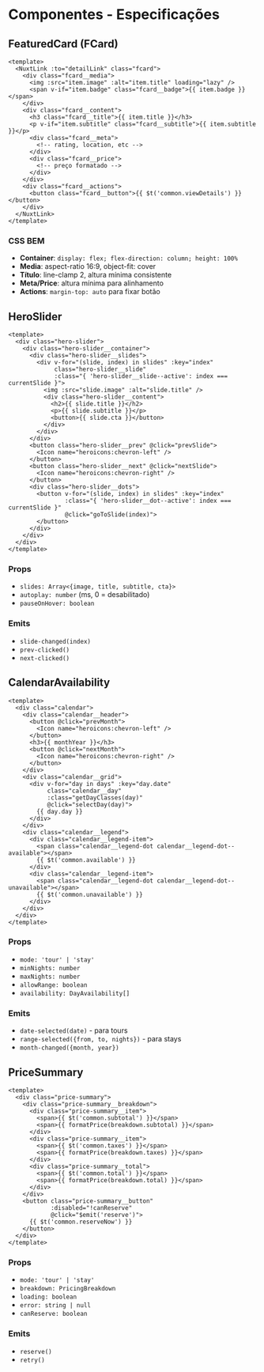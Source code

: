 # Componentes - Especificações

## FeaturedCard (FCard)
```vue
<template>
  <NuxtLink :to="detailLink" class="fcard">
    <div class="fcard__media">
      <img :src="item.image" :alt="item.title" loading="lazy" />
      <span v-if="item.badge" class="fcard__badge">{{ item.badge }}</span>
    </div>
    <div class="fcard__content">
      <h3 class="fcard__title">{{ item.title }}</h3>
      <p v-if="item.subtitle" class="fcard__subtitle">{{ item.subtitle }}</p>
      <div class="fcard__meta">
        <!-- rating, location, etc -->
      </div>
      <div class="fcard__price">
        <!-- preço formatado -->
      </div>
    </div>
    <div class="fcard__actions">
      <button class="fcard__button">{{ $t('common.viewDetails') }}</button>
    </div>
  </NuxtLink>
</template>
```

### CSS BEM
- **Container**: `display: flex; flex-direction: column; height: 100%`
- **Media**: aspect-ratio 16:9, object-fit: cover
- **Título**: line-clamp 2, altura mínima consistente
- **Meta/Price**: altura mínima para alinhamento
- **Actions**: `margin-top: auto` para fixar botão

## HeroSlider
```vue
<template>
  <div class="hero-slider">
    <div class="hero-slider__container">
      <div class="hero-slider__slides">
        <div v-for="(slide, index) in slides" :key="index" 
             class="hero-slider__slide" 
             :class="{ 'hero-slider__slide--active': index === currentSlide }">
          <img :src="slide.image" :alt="slide.title" />
          <div class="hero-slider__content">
            <h2>{{ slide.title }}</h2>
            <p>{{ slide.subtitle }}</p>
            <button>{{ slide.cta }}</button>
          </div>
        </div>
      </div>
      <button class="hero-slider__prev" @click="prevSlide">
        <Icon name="heroicons:chevron-left" />
      </button>
      <button class="hero-slider__next" @click="nextSlide">
        <Icon name="heroicons:chevron-right" />
      </button>
      <div class="hero-slider__dots">
        <button v-for="(slide, index) in slides" :key="index"
                :class="{ 'hero-slider__dot--active': index === currentSlide }"
                @click="goToSlide(index)">
        </button>
      </div>
    </div>
  </div>
</template>
```

### Props
- `slides: Array<{image, title, subtitle, cta}>`
- `autoplay: number` (ms, 0 = desabilitado)
- `pauseOnHover: boolean`

### Emits
- `slide-changed(index)`
- `prev-clicked()`
- `next-clicked()`

## CalendarAvailability
```vue
<template>
  <div class="calendar">
    <div class="calendar__header">
      <button @click="prevMonth">
        <Icon name="heroicons:chevron-left" />
      </button>
      <h3>{{ monthYear }}</h3>
      <button @click="nextMonth">
        <Icon name="heroicons:chevron-right" />
      </button>
    </div>
    <div class="calendar__grid">
      <div v-for="day in days" :key="day.date" 
           class="calendar__day"
           :class="getDayClasses(day)"
           @click="selectDay(day)">
        {{ day.day }}
      </div>
    </div>
    <div class="calendar__legend">
      <div class="calendar__legend-item">
        <span class="calendar__legend-dot calendar__legend-dot--available"></span>
        {{ $t('common.available') }}
      </div>
      <div class="calendar__legend-item">
        <span class="calendar__legend-dot calendar__legend-dot--unavailable"></span>
        {{ $t('common.unavailable') }}
      </div>
    </div>
  </div>
</template>
```

### Props
- `mode: 'tour' | 'stay'`
- `minNights: number`
- `maxNights: number`
- `allowRange: boolean`
- `availability: DayAvailability[]`

### Emits
- `date-selected(date)` - para tours
- `range-selected({from, to, nights})` - para stays
- `month-changed({month, year})`

## PriceSummary
```vue
<template>
  <div class="price-summary">
    <div class="price-summary__breakdown">
      <div class="price-summary__item">
        <span>{{ $t('common.subtotal') }}</span>
        <span>{{ formatPrice(breakdown.subtotal) }}</span>
      </div>
      <div class="price-summary__item">
        <span>{{ $t('common.taxes') }}</span>
        <span>{{ formatPrice(breakdown.taxes) }}</span>
      </div>
      <div class="price-summary__total">
        <span>{{ $t('common.total') }}</span>
        <span>{{ formatPrice(breakdown.total) }}</span>
      </div>
    </div>
    <button class="price-summary__button" 
            :disabled="!canReserve"
            @click="$emit('reserve')">
      {{ $t('common.reserveNow') }}
    </button>
  </div>
</template>
```

### Props
- `mode: 'tour' | 'stay'`
- `breakdown: PricingBreakdown`
- `loading: boolean`
- `error: string | null`
- `canReserve: boolean`

### Emits
- `reserve()`
- `retry()`
